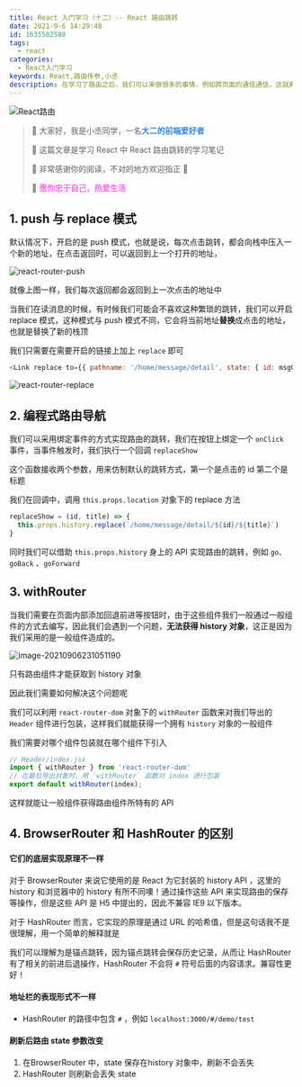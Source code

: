 ```yaml
---
title: React 入门学习（十二）-- React 路由跳转
date: 2021-9-6 14:29:48
id: 1635582588
tags:
  - react
categories:
  - React入门学习
keywords: React,路由传参,小丞
description: 在学习了路由之后，我们可以来做很多的事情，例如跨页面的通信通信，这就离不开路由传参了，params，search等...
---
```


![React路由](https://ljcimg.oss-cn-beijing.aliyuncs.com/img/react-%E8%B7%AF%E7%94%B1.gif)

> 📢 大家好，我是小丞同学，一名<font color=#2e86de>**大二的前端爱好者**</font>
>
> 📢 这篇文章是学习 React 中 React 路由跳转的学习笔记
>
> 📢 非常感谢你的阅读，不对的地方欢迎指正 🙏
>
> 📢 <font color=#f368e0>**愿你忠于自己，热爱生活**</font>

## 1. push 与 replace 模式

默认情况下，开启的是 push 模式，也就是说，每次点击跳转，都会向栈中压入一个新的地址，在点击返回时，可以返回到上一个打开的地址，

![react-router-push](https://ljcimg.oss-cn-beijing.aliyuncs.com/img/react-router-push.gif)

就像上图一样，我们每次返回都会返回到上一次点击的地址中

当我们在读消息的时候，有时候我们可能会不喜欢这种繁琐的跳转，我们可以开启 replace 模式，这种模式与 push 模式不同，它会将当前地址**替换**成点击的地址，也就是替换了新的栈顶

我们只需要在需要开启的链接上加上 `replace` 即可

```js
<Link replace to={{ pathname: '/home/message/detail', state: { id: msgObj.id, title: msgObj.title } }}>{msgObj.title}</Link>
```

![react-router-replace](https://ljcimg.oss-cn-beijing.aliyuncs.com/img/react-router-replace.gif)

## 2. 编程式路由导航

我们可以采用绑定事件的方式实现路由的跳转，我们在按钮上绑定一个 `onClick` 事件，当事件触发时，我们执行一个回调 `replaceShow` 

这个函数接收两个参数，用来仿制默认的跳转方式，第一个是点击的 id 第二个是标题

我们在回调中，调用 `this.props.location` 对象下的 replace 方法

```js
replaceShow = (id, title) => {
  this.props.history.replace(`/home/message/detail/${id}/${title}`)
}
```

同时我们可以借助 `this.props.history` 身上的 API 实现路由的跳转，例如 `go`、`goBack` 、`goForward`

## 3. withRouter

当我们需要在页面内部添加回退前进等按钮时，由于这些组件我们一般通过一般组件的方式去编写，因此我们会遇到一个问题，**无法获得 history 对象**，这正是因为我们采用的是一般组件造成的。

![image-20210906231051190](https://ljcimg.oss-cn-beijing.aliyuncs.com/img/image-20210906231051190.png)

只有路由组件才能获取到 history 对象

因此我们需要如何解决这个问题呢

我们可以利用 `react-router-dom` 对象下的 `withRouter` 函数来对我们导出的 `Header` 组件进行包装，这样我们就能获得一个拥有 `history` 对象的一般组件

我们需要对哪个组件包装就在哪个组件下引入

```js
// Header/index.jsx
import { withRouter } from 'react-router-dom'
// 在最后导出对象时，用 `withRouter` 函数对 index 进行包装
export default withRouter(index);
```

这样就能让一般组件获得路由组件所特有的 API

## 4. BrowserRouter 和 HashRouter 的区别

#### **它们的底层实现原理不一样**

对于 BrowserRouter 来说它使用的是 React 为它封装的 history API ，这里的 history 和浏览器中的 history 有所不同噢！通过操作这些 API 来实现路由的保存等操作，但是这些 API 是 H5 中提出的，因此不兼容 IE9 以下版本。

对于 HashRouter 而言，它实现的原理是通过 URL 的哈希值，但是这句话我不是很理解，用一个简单的解释就是

我们可以理解为是锚点跳转，因为锚点跳转会保存历史记录，从而让 HashRouter 有了相关的前进后退操作，HashRouter 不会将 `#` 符号后面的内容请求。兼容性更好！

#### 地址栏的表现形式不一样

- HashRouter 的路径中包含 `#` ，例如 `localhost:3000/#/demo/test`

#### 刷新后路由 state 参数改变

1. 在BrowserRouter 中，state 保存在history 对象中，刷新不会丢失
2. HashRouter 则刷新会丢失 state



